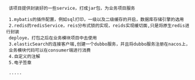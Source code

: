      该项目提供封装好的一些service，打成jar包，为业务项目服务
     
     1.mybatis的插件配置，例如sql打印，一级以及二级缓存的开启，数据库存储引擎的选用
     2.redis的redisService，reis分布式锁的实现，reids实现缓切面,只是将原生redis进行封装
     deploye，打包之后在业务模块项目中去使用
     3.elasticSearch的连接客户端,创建一个dubbo服务，并且将dubbo服务注册在nacos上，
     业务模块代码可以在consumer端进行消费
     4.自定义的注解
     5.电子签章
     
     .....